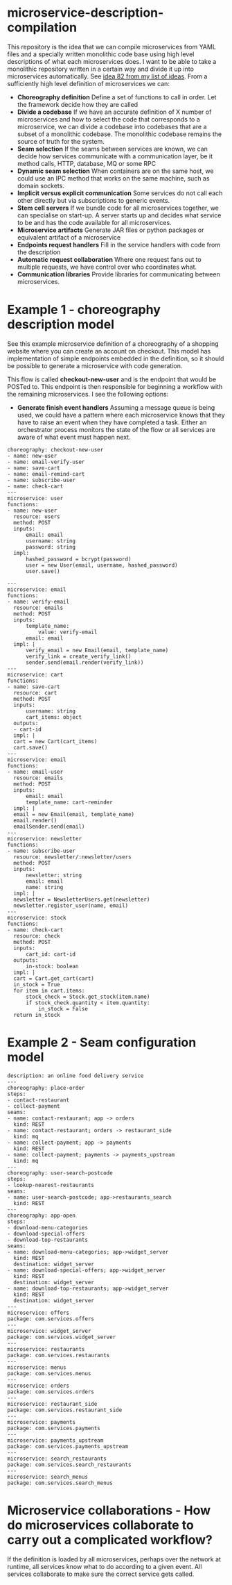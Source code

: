# microservice-description-compilation

This repository is the idea that we can compile microservices from YAML files and a specially written monolithic code base using high level descriptions of what each microservices does. I want to be able to take a monolithic repository written in a certain way and divide it up into microservices automatically. See [idea 82 from my list of ideas](https://github.com/samsquire/ideas#82-inline-http-microservice-compilation). From a sufficiently high level definition of microservices we can:

* **Choreography definition** Define a set of functions to call in order. Let the framework decide how they are called
 * **Divide a codebase** If we have an accurate definition of X number of microservices and how to select the code that corresponds to a microservice, we can divide a codebase into codebases that are a subset of a monolithic codebase. The monolithic codebase remains the source of truth for the system.
 * **Seam selection** If the seams between services are known, we can decide how services communicate with a communication layer, be it method calls, HTTP, database, MQ or some RPC
 * **Dynamic seam selection** When containers are on the same host, we could use an IPC method that works on the same machine, such as domain sockets.
 * **Implicit versus explicit communication** Some services do not call each other directly but via subscriptions to generic events.
 * **Stem cell servers** If we bundle code for all microservices together, we can specialise on start-up. A server starts up and decides what service to be and has the code available for all microservices. 
 * **Microservice artifacts** Generate JAR files or python packages or equivalent artifact of a microservice
 * **Endpoints request handlers** Fill in the service handlers with code from the description
 * **Automatic request collaboration** Where one request fans out to multiple requests, we have control over who coordinates what. 
 * **Communication libraries** Provide libraries for communicating between microservices.

# Example 1 - choreography description model

See this example microservice definition of a choreography of a shopping website where you can create an account on checkout. This model has implementation of simple endpoints embedded in the definition, so it should be possible to generate a microservice with code generation.

This flow is called **checkout-new-user** and is the endpoint that would be POSTed to. This endpoint is then responsible for beginning a workflow with the remaining microservices. I see the following options:

* **Generate finish event handlers** Assuming a message queue is being used, we could have a pattern where each microservice knows that they have to raise an event when they have completed a task. Either an orchestrator process monitors the state of the flow or all services are aware of what event must happen next.

```
choreography: checkout-new-user
- name: new-user
- name: email-verify-user
- name: save-cart
- name: email-remind-cart
- name: subscribe-user
- name: check-cart
---
microservice: user
functions:
- name: new-user
  resource: users
  method: POST
  inputs:
      email: email
      username: string
      password: string
  impl:
      hashed_password = bcrypt(password)
      user = new User(email, username, hashed_password)
      user.save()
	
---
microservice: email
functions:
- name: verify-email
  resource: emails
  method: POST
  inputs:
      template_name:
          value: verify-email
      email: email
  impl: |
      verify_email = new Email(email, template_name)
      verify_link = create_verify_link()
      sender.send(email.render(verify_link))
---
microservice: cart
functions:
- name: save-cart
  resource: cart
  method: POST
  inputs:
      username: string
      cart_items: object
  outputs:
  - cart-id
  impl: |
  cart = new Cart(cart_items)
  cart.save()
---
microservice: email
functions:
- name: email-user
  resource: emails
  method: POST
  inputs:
      email: email
      template_name: cart-reminder
  impl: |
  email = new Email(email, template_name)
  email.render()
  emailSender.send(email)
---
microservice: newsletter
functions:
- name: subscribe-user
  resource: newsletter/:newsletter/users
  method: POST
  inputs:
      newsletter: string
      email: email
      name: string
  impl: |
  newsletter = NewsletterUsers.get(newsletter)
  newsletter.register_user(name, email)
---
microservice: stock
functions:
- name: check-cart
  resource: check
  method: POST
  inputs:
      cart_id: cart-id
  outputs:
      in-stock: boolean
  impl: |
  cart = Cart.get_cart(cart)
  in_stock = True
  for item in cart.items:
      stock_check = Stock.get_stock(item.name)
      if stock_check.quantity < item.quantity:
          in_stock = False
  return in_stock
```

# Example 2 - Seam configuration model

```
description: an online food delivery service
---
choreography: place-order
steps:
- contact-restaurant
- collect-payment
seams:
- name: contact-restaurant; app -> orders
  kind: REST
- name: contact-restaurant; orders -> restaurant_side
  kind: mq
- name: collect-payment; app -> payments
  kind: REST
- name: collect-payment; payments -> payments_upstream
  kind: mq
---
choreography: user-search-postcode
steps:
- lookup-nearest-restaurants
seams:
- name: user-search-postcode; app->restaurants_search
  kind: REST
---
choreography: app-open
steps:
- download-menu-categories
- download-special-offers
- download-top-restaurants
seams:
- name: download-menu-categories; app->widget_server
  kind: REST
  destination: widget_server
- name: download-special-offers; app->widget_server
  kind: REST
  destination: widget_server
- name: download-top-restaurants; app->widget_server
  kind: REST
  destination: widget_server
---
microservice: offers
package: com.services.offers
---
microservice: widget_server
package: com.services.widget_server
---
microservice: restaurants
package: com.services.restaurants
---
microservice: menus
package: com.services.menus
---
microservice: orders
package: com.services.orders
---
microservice: restaurant_side
package: com.services.restaurant_side
---
microservice: payments
package: com.services.payments
---
microservice: payments_upstream
package: com.services.payments_upstream
---
microservice: search_restaurants
package: com.services.search_restaurants
---
microservice: search_menus
package: com.services.search_menus
```

# Microservice collaborations - How do microservices collaborate to carry out a complicated workflow?

If the definition is loaded by all microservices, perhaps over the network at runtime, all services know what to do according to a given event. All services collaborate to make sure the correct service gets called.

 
